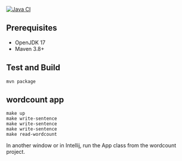 [![Java CI](https://github.com/sp-marcel-hernandez/kafkalab/actions/workflows/ci.yml/badge.svg)](https://github.com/sp-marcel-hernandez/kafkalab/actions/workflows/ci.yml)

## Prerequisites

* OpenJDK 17
* Maven 3.8+

## Test and Build

```
mvn package
```

## wordcount app

```
make up
make write-sentence
make write-sentence
make write-sentence
make read-wordcount
```

In another window or in Intellij, run the App class from the wordcount project.
